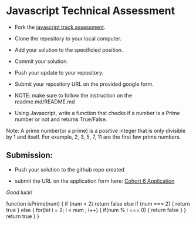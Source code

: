 # Javascript Technical Assessment  

- Fork the [javascript track assessment](https://github.com/she-code-africa/javascript-ta).
- Clone the repository to your local computer.
- Add your solution to the specificied position.
- Commit your solution.
- Push your update to your repository.
- Submit your repository URL on the provided google form.
- NOTE: make sure to follow the instruction on the readme.md/README.md

- Using Javascript, write a function that checks if a number is a Prime number or not and returns True/False.

Note: A prime number(or a prime) is a positive integer that is only divisible by 1 and itself. For example, 2, 3, 5, 7, 11 are the first few prime numbers.

## Submission: 

- Push your solution to the github repo created

- submit the URL on the application form here: [Cohort 6 Application](http://shecodeafrica.org/events) 







*Good luck!*


















function isPrime(num) {
    if (num < 2)
       return false
    else if (num === 2) {
        return true
    }
    else {
        for(let i = 2; i < num ; i++) {
            if(num % i === 0) {
                return false
            }
        }
        return true
    } 
}